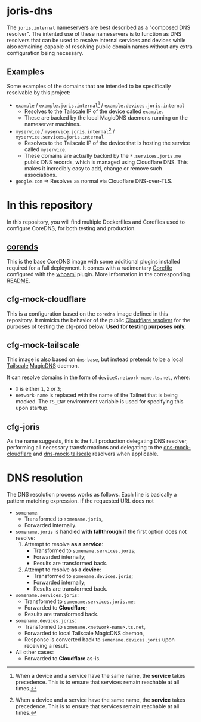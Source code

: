# joris-dns

The `joris.internal` nameservers are best described as a "composed DNS resolver". The intented use of these nameservers is to function as DNS resolvers that can be used to resolve internal services and devices while also remaining capable of resolving public domain names without any extra configuration being necessary.

## Examples
Some examples of the domains that are intended to be specifically resolvable by this project:

- `example` / `example.joris.internal`[^1] / `example.devices.joris.internal`
    - Resolves to the Tailscale IP of the device called `example`.
    - These are backed by the local MagicDNS daemons running on the nameserver machines.
- `myservice` / `myservice.joris.internal`[^1] / `myservice.services.joris.internal`
    - Resolves to the Tailscale IP of the device that is hosting the service called `myservice`.
    - These domains are actually backed by the `*.services.joris.me` public DNS records, which is managed using Cloudflare DNS. This makes it incredibly easy to add, change or remove such associations.
- `google.com` => Resolves as normal via Cloudflare DNS-over-TLS.

[^1]: When a device and a service have the same name, the **service** takes precedence. This is to ensure that services remain reachable at all times.

# In this repository
In this repository, you will find multiple Dockerfiles and Corefiles used to configure CoreDNS, for both testing and production.

## [corends](coredns/README.md)
This is the base CoreDNS image with some additional plugins installed required for a full deployment. It comes with a rudimentary [Corefile](/dns-base/Corefile) configured with the [whoami](https://coredns.io/plugins/whoami/) plugin. More information in the corresponding [README](coredns/README.md).

## cfg-mock-cloudflare
This is a configuration based on the `coredns` image defined in this repository. It mimicks the behavior of the public [Cloudflare resolver](https://1.1.1.1/) for the purposes of testing the [cfg-prod](#cfg-prod) below. **Used for testing purposes only.**

## cfg-mock-tailscale
This image is also based on `dns-base`, but instead pretends to be a local [Tailscale](https://tailscale.net/) [MagicDNS](https://tailscale.com/kb/1081/magicdns/) daemon.

It can resolve domains in the form of `deviceX.network-name.ts.net`, where:
- `X` is either `1`, `2` or `3`;
- `network-name` is replaced with the name of the Tailnet that is being mocked. The `TS_ENV` environment variable is used for specifying this upon startup.

## cfg-joris
As the name suggests, this is the full production delegating DNS resolver, performing all necessary transformations and delegating to the [dns-mock-cloudflare](#dns-mock-cloudflare) and [dns-mock-tailscale](#dns-mock-tailscale) resolvers when applicable.

# DNS resolution

The DNS resolution process works as follows. Each line is basically a pattern matching expression.
If the requested URL does not 

- `somename`:
    - Transformed to `somename.joris`,
    - Forwarded internally.
- `somename.joris` is handled **with fallthrough** if the first option does not resolve:
    1. Attempt to resolve **as a service**:
        - Transformed to `somename.services.joris`;
        - Forwarded internally;
        - Results are transformed back.
    2. Attempt to resolve **as a device**:
        - Transformed to `somename.devices.joris`;
        - Forwarded internally;
        - Results are transformed back.
- `somename.services.joris`:
    - Transformed to `somename.services.joris.me`;
    - Forwarded to **Cloudflare**;
    - Results are transformed back.
- `somename.devices.joris`:
    - Transformed to `somename.<network-name>.ts.net`,
    - Forwarded to local Tailscale MagicDNS daemon,
    - Response is converted back to `somename.devices.joris` upon receiving a result.
- All other cases:
    - Forwarded to **Cloudflare** as-is.
